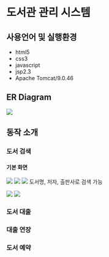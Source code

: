 # 도서관 관리 시스템

## 사용언어 및 실행환경
* html5
* css3
* javascript
* jsp2.3
* Apache Tomcat/9.0.46

## ER Diagram
<image src='https://user-images.githubusercontent.com/54964209/187164836-9b897864-5ea2-492e-bf56-a501b258aac8.png'>

## 동작 소개
### 도서 검색
#### 기본 화면
<image src="https://user-images.githubusercontent.com/54964209/187371619-5d4363a7-d9d1-47e3-88b7-d0dd820f3dc5.png">
<image src="https://user-images.githubusercontent.com/54964209/187372230-95874651-764a-4e7f-a236-0a58a849f2d0.png">
<image src="https://user-images.githubusercontent.com/54964209/187371655-7cd9d2b8-edc9-404b-a512-c73bd10edda0.png">
도서명, 저자, 출판사로 검색 가능
<p></p>

<image src="https://user-images.githubusercontent.com/54964209/187371659-0c0ae84d-8f6e-487f-b5b7-bec9b44aac01.png">
<image src="https://user-images.githubusercontent.com/54964209/187371672-f76b1544-db87-4d95-aa1c-c030e4f7dfe0.png">

### 도서 대출
### 대출 연장
### 도서 예약
### 
